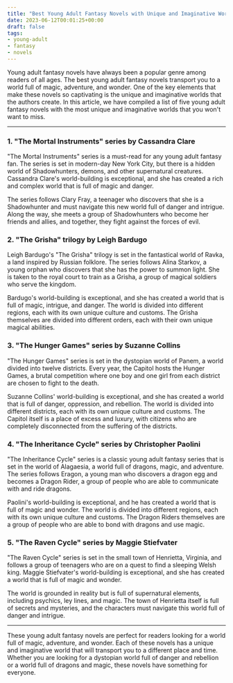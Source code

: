 ```yaml
---
title: "Best Young Adult Fantasy Novels with Unique and Imaginative Worlds"
date: 2023-06-12T00:01:25+00:00
draft: false
tags: 
- young-adult
- fantasy
- novels
---
```


Young adult fantasy novels have always been a popular genre among readers of all ages. The best young adult fantasy novels transport you to a world full of magic, adventure, and wonder. One of the key elements that make these novels so captivating is the unique and imaginative worlds that the authors create. In this article, we have compiled a list of five young adult fantasy novels with the most unique and imaginative worlds that you won't want to miss.

---

### 1. "The Mortal Instruments" series by Cassandra Clare

"The Mortal Instruments" series is a must-read for any young adult fantasy fan. The series is set in modern-day New York City, but there is a hidden world of Shadowhunters, demons, and other supernatural creatures. Cassandra Clare's world-building is exceptional, and she has created a rich and complex world that is full of magic and danger.

The series follows Clary Fray, a teenager who discovers that she is a Shadowhunter and must navigate this new world full of danger and intrigue. Along the way, she meets a group of Shadowhunters who become her friends and allies, and together, they fight against the forces of evil.

### 2. "The Grisha" trilogy by Leigh Bardugo

Leigh Bardugo's "The Grisha" trilogy is set in the fantastical world of Ravka, a land inspired by Russian folklore. The series follows Alina Starkov, a young orphan who discovers that she has the power to summon light. She is taken to the royal court to train as a Grisha, a group of magical soldiers who serve the kingdom.

Bardugo's world-building is exceptional, and she has created a world that is full of magic, intrigue, and danger. The world is divided into different regions, each with its own unique culture and customs. The Grisha themselves are divided into different orders, each with their own unique magical abilities.

### 3. "The Hunger Games" series by Suzanne Collins

"The Hunger Games" series is set in the dystopian world of Panem, a world divided into twelve districts. Every year, the Capitol hosts the Hunger Games, a brutal competition where one boy and one girl from each district are chosen to fight to the death.

Suzanne Collins' world-building is exceptional, and she has created a world that is full of danger, oppression, and rebellion. The world is divided into different districts, each with its own unique culture and customs. The Capitol itself is a place of excess and luxury, with citizens who are completely disconnected from the suffering of the districts.

### 4. "The Inheritance Cycle" series by Christopher Paolini

"The Inheritance Cycle" series is a classic young adult fantasy series that is set in the world of Alagaesia, a world full of dragons, magic, and adventure. The series follows Eragon, a young man who discovers a dragon egg and becomes a Dragon Rider, a group of people who are able to communicate with and ride dragons.

Paolini's world-building is exceptional, and he has created a world that is full of magic and wonder. The world is divided into different regions, each with its own unique culture and customs. The Dragon Riders themselves are a group of people who are able to bond with dragons and use magic.

### 5. "The Raven Cycle" series by Maggie Stiefvater

"The Raven Cycle" series is set in the small town of Henrietta, Virginia, and follows a group of teenagers who are on a quest to find a sleeping Welsh king. Maggie Stiefvater's world-building is exceptional, and she has created a world that is full of magic and wonder.

The world is grounded in reality but is full of supernatural elements, including psychics, ley lines, and magic. The town of Henrietta itself is full of secrets and mysteries, and the characters must navigate this world full of danger and intrigue.

---

These young adult fantasy novels are perfect for readers looking for a world full of magic, adventure, and wonder. Each of these novels has a unique and imaginative world that will transport you to a different place and time. Whether you are looking for a dystopian world full of danger and rebellion or a world full of dragons and magic, these novels have something for everyone.